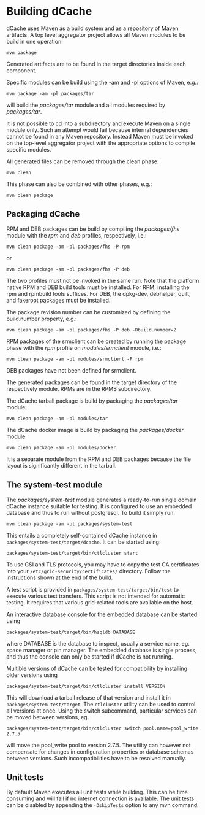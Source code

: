 Building dCache
===============

dCache uses Maven as a build system and as a repository of Maven
artifacts. A top level aggregator project allows all Maven modules to
be build in one operation:

    mvn package

Generated artifacts are to be found in the target directories inside
each component.

Specific modules can be build using the -am and -pl options of Maven,
e.g.:

    mvn package -am -pl packages/tar

will build the _packages/tar_ module and all modules required by
_packages/tar_.

It is not possible to cd into a subdirectory and execute Maven on a
single module only. Such an attempt would fail because internal
dependencies cannot be found in any Maven repository. Instead Maven
must be invoked on the top-level aggregator project with the
appropriate options to compile specific modules.

All generated files can be removed through the clean phase:

    mvn clean

This phase can also be combined with other phases, e.g.:

    mvn clean package

Packaging dCache
----------------

RPM and DEB packages can be build by compiling the _packages/fhs_
module with the _rpm_ and _deb_ profiles, respectively, i.e.:

    mvn clean package -am -pl packages/fhs -P rpm

or

    mvn clean package -am -pl packages/fhs -P deb

The two profiles must not be invoked in the same run. Note that the
platform native RPM and DEB build tools must be installed. For RPM,
installing the rpm and rpmbuild tools suffices. For DEB, the dpkg-dev,
debhelper, quilt, and fakeroot packages must be installed.

The package revision number can be customized by defining the
build.number property, e.g.:

    mvn clean package -am -pl packages/fhs -P deb -Dbuild.number=2

RPM packages of the srmclient can be created by running the package
phase with the _rpm_ profile on _modules/srmclient_ module, i.e.:

    mvn clean package -am -pl modules/srmclient -P rpm

DEB packages have not been defined for srmclient.

The generated packages can be found in the target directory of the
respectively module. RPMs are in the RPMS subdirectory.


The dCache tarball package is build by packaging the _packages/tar_
module:

    mvn clean package -am -pl modules/tar

The dCache docker image is build by packaging the _packages/docker_
module:

    mvn clean package -am -pl modules/docker

It is a separate module from the RPM and DEB packages because the file
layout is significantly different in the tarball.

The system-test module
----------------------

The _packages/system-test_ module generates a ready-to-run single domain dCache
instance suitable for testing. It is configured to use an embedded database and
thus to run without postgresql. To build it simply run:

    mvn clean package -am -pl packages/system-test

This entails a completely self-contained dCache instance in
`packages/system-test/target/dcache`. It can be started using:

    packages/system-test/target/bin/ctlcluster start

To use GSI and TLS protocols, you may have to copy the test CA certificates
into your `/etc/grid-security/certificates/` directory. Follow the instructions
shown at the end of the build.

A test script is provided in `packages/system-test/target/bin/test` to execute
various test transfers. This script is not intended for automatic testing. It
requires that various grid-related tools are available on the host.


An interactive database console for the embedded database can be started using

    packages/system-test/target/bin/hsqldb DATABASE

where DATABASE is the database to inspect, usually a service name, eg. space
manager or pin manager. The embedded database is single process, and thus the
console can only be started if dCache is not running.


Multible versions of dCache can be tested for compatibility by installing
older versions using

    packages/system-test/target/bin/ctlcluster install VERSION

This will download a tarball release of that version and install it in
`packages/system-test/target`. The `ctlcluster` utility can be used to control
all versions at once. Using the switch subcommand, particular services can
be moved between versions, eg.

    packages/system-test/target/bin/ctlcluster switch pool.name=pool_write 2.7.5

will move the pool_write pool to version 2.7.5. The utility can however not
compensate for changes in configuration properties or database schemas between
versions. Such incompatibilities have to be resolved manually.


Unit tests
----------

By default Maven executes all unit tests while building. This can be
time consuming and will fail if no internet connection is
available. The unit tests can be disabled by appending the `-DskipTests`
option to any mvn command.

